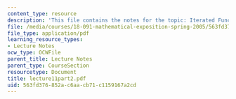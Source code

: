 ```yaml
---
content_type: resource
description: 'This file contains the notes for the topic: Iterated Function Systems.'
file: /media/courses/18-091-mathematical-exposition-spring-2005/563fd376852ac6aacb71c1159167a2cd_lecture11part2.pdf
file_type: application/pdf
learning_resource_types:
- Lecture Notes
ocw_type: OCWFile
parent_title: Lecture Notes
parent_type: CourseSection
resourcetype: Document
title: lecture11part2.pdf
uid: 563fd376-852a-c6aa-cb71-c1159167a2cd
---
```

